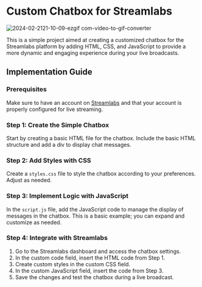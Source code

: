 # Custom Chatbox for Streamlabs
![2024-02-2121-10-09-ezgif com-video-to-gif-converter](https://github.com/DuanLeeDom/ChatBox-Twitch/assets/116463153/aaca01dc-db3c-4a44-bbf5-d11a20698981)


This is a simple project aimed at creating a customized chatbox for the Streamlabs platform by adding HTML, CSS, and JavaScript to provide a more dynamic and engaging experience during your live broadcasts.

## Implementation Guide

### Prerequisites
Make sure to have an account on [Streamlabs](https://streamlabs.com/) and that your account is properly configured for live streaming.

### Step 1: Create the Simple Chatbox
Start by creating a basic HTML file for the chatbox. Include the basic HTML structure and add a div to display chat messages.

### Step 2: Add Styles with CSS
Create a `styles.css` file to style the chatbox according to your preferences. Adjust as needed.

### Step 3: Implement Logic with JavaScript
In the `script.js` file, add the JavaScript code to manage the display of messages in the chatbox. This is a basic example; you can expand and customize as needed.

### Step 4: Integrate with Streamlabs

1. Go to the Streamlabs dashboard and access the chatbox settings.
2. In the custom code field, insert the HTML code from Step 1.
3. Create custom styles in the custom CSS field.
4. In the custom JavaScript field, insert the code from Step 3.
5. Save the changes and test the chatbox during a live broadcast.
